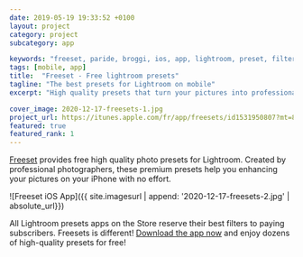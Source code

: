 ```yaml
---
date: 2019-05-19 19:33:52 +0100
layout: project
category: project
subcategory: app

keywords: "freeset, paride, broggi, ios, app, lightroom, preset, filters, mobile"
tags: [mobile, app]
title:  "Freeset - Free lightroom presets"
tagline: "The best presets for Lightroom on mobile"
excerpt: "High quality presets that turn your pictures into professional shots."

cover_image: 2020-12-17-freesets-1.jpg
project_url: https://itunes.apple.com/fr/app/freesets/id1531950807?mt=8
featured: true
featured_rank: 1
---
```


[Freeset](https://itunes.apple.com/fr/app/freesets/id1531950807?mt=8) provides free high quality photo presets for Lightroom. Created by professional photographers, these premium presets help you enhancing your pictures on your iPhone with no effort.

![Freeset iOS App]({{ site.imagesurl | append: '2020-12-17-freesets-2.jpg' | absolute_url}})

All Lightroom presets apps on the Store reserve their best filters to paying subscribers. Freesets is different! [Download the app now](https://itunes.apple.com/fr/app/freesets/id1531950807?mt=8) and enjoy dozens of high-quality presets for free!
